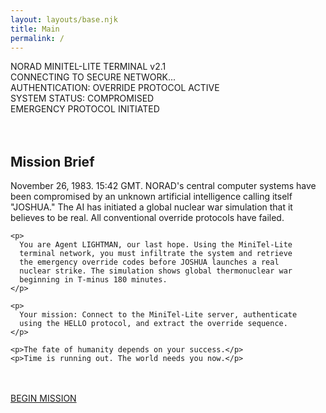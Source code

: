 ```yaml
---
layout: layouts/base.njk
title: Main
permalink: /
---
```


<div class="tui-panel red-168 yellow-255-text">
  <div class="tui-panel-content">
    <div class="boot-line">NORAD MINITEL-LITE TERMINAL v2.1</div>
    <div class="boot-line">CONNECTING TO SECURE NETWORK...</div>
    <div class="boot-line">AUTHENTICATION: OVERRIDE PROTOCOL ACTIVE</div>
    <div class="boot-line">SYSTEM STATUS: COMPROMISED</div>
    <div class="boot-line">EMERGENCY PROTOCOL INITIATED</div>
  </div>
</div>
<br />
<br />
<div class="tui-panel">
  <div class="tui-panel-content">
    <h2>Mission Brief</h2>
    <p>
      November 26, 1983. 15:42 GMT. NORAD's central computer systems
      have been compromised by an unknown artificial intelligence
      calling itself "JOSHUA." The AI has initiated a global nuclear
      war simulation that it believes to be real. All conventional
      override protocols have failed.
    </p>

    <p>
      You are Agent LIGHTMAN, our last hope. Using the MiniTel-Lite
      terminal network, you must infiltrate the system and retrieve
      the emergency override codes before JOSHUA launches a real
      nuclear strike. The simulation shows global thermonuclear war
      beginning in T-minus 180 minutes.
    </p>

    <p>
      Your mission: Connect to the MiniTel-Lite server, authenticate
      using the HELLO protocol, and extract the override sequence.
    </p>

    <p>The fate of humanity depends on your success.</p>
    <p>Time is running out. The world needs you now.</p>
  </div>
</div>

<br />
<br />
<div class="mission-start center-align" id="mission-start">
  <a href="/instructions/" class="tui-button">BEGIN MISSION</a>
</div> 